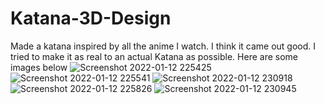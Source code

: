 # Katana-3D-Design
Made a katana inspired by all the anime I watch. I think it came out good. I tried to make it as real to an actual Katana as possible.
Here are some images below
![Screenshot 2022-01-12 225425](https://user-images.githubusercontent.com/97446024/149192722-6129281a-10b5-42a5-ad1c-65d61860dcc5.png)
![Screenshot 2022-01-12 225541](https://user-images.githubusercontent.com/97446024/149192749-1fdef243-2470-4a33-87db-80f8cbebdd79.png)
![Screenshot 2022-01-12 230918](https://user-images.githubusercontent.com/97446024/149192993-08e5748d-84fd-494e-b878-235268cce056.png)
![Screenshot 2022-01-12 225826](https://user-images.githubusercontent.com/97446024/149193011-127f80ae-eb1e-46f5-aa01-f84a541c7bd9.png)
![Screenshot 2022-01-12 230945](https://user-images.githubusercontent.com/97446024/149193032-e27486c8-6e20-4250-b603-98d13386ae06.png)
